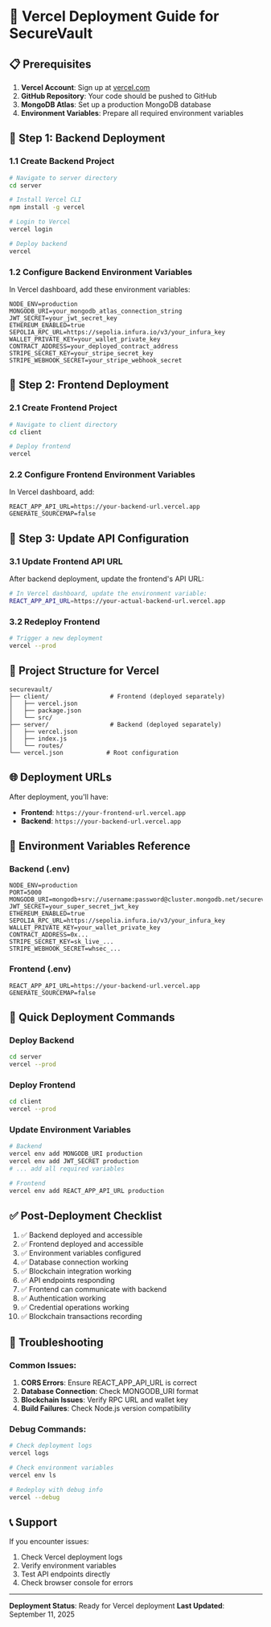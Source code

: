 # 🚀 Vercel Deployment Guide for SecureVault

## 📋 **Prerequisites**

1. **Vercel Account**: Sign up at [vercel.com](https://vercel.com)
2. **GitHub Repository**: Your code should be pushed to GitHub
3. **MongoDB Atlas**: Set up a production MongoDB database
4. **Environment Variables**: Prepare all required environment variables

## 🔧 **Step 1: Backend Deployment**

### 1.1 Create Backend Project
```bash
# Navigate to server directory
cd server

# Install Vercel CLI
npm install -g vercel

# Login to Vercel
vercel login

# Deploy backend
vercel
```

### 1.2 Configure Backend Environment Variables
In Vercel dashboard, add these environment variables:
```
NODE_ENV=production
MONGODB_URI=your_mongodb_atlas_connection_string
JWT_SECRET=your_jwt_secret_key
ETHEREUM_ENABLED=true
SEPOLIA_RPC_URL=https://sepolia.infura.io/v3/your_infura_key
WALLET_PRIVATE_KEY=your_wallet_private_key
CONTRACT_ADDRESS=your_deployed_contract_address
STRIPE_SECRET_KEY=your_stripe_secret_key
STRIPE_WEBHOOK_SECRET=your_stripe_webhook_secret
```

## 🎨 **Step 2: Frontend Deployment**

### 2.1 Create Frontend Project
```bash
# Navigate to client directory
cd client

# Deploy frontend
vercel
```

### 2.2 Configure Frontend Environment Variables
In Vercel dashboard, add:
```
REACT_APP_API_URL=https://your-backend-url.vercel.app
GENERATE_SOURCEMAP=false
```

## 🔗 **Step 3: Update API Configuration**

### 3.1 Update Frontend API URL
After backend deployment, update the frontend's API URL:
```bash
# In Vercel dashboard, update the environment variable:
REACT_APP_API_URL=https://your-actual-backend-url.vercel.app
```

### 3.2 Redeploy Frontend
```bash
# Trigger a new deployment
vercel --prod
```

## 📁 **Project Structure for Vercel**

```
securevault/
├── client/                 # Frontend (deployed separately)
│   ├── vercel.json
│   ├── package.json
│   └── src/
├── server/                 # Backend (deployed separately)
│   ├── vercel.json
│   ├── index.js
│   └── routes/
└── vercel.json            # Root configuration
```

## 🌐 **Deployment URLs**

After deployment, you'll have:
- **Frontend**: `https://your-frontend-url.vercel.app`
- **Backend**: `https://your-backend-url.vercel.app`

## 🔐 **Environment Variables Reference**

### Backend (.env)
```env
NODE_ENV=production
PORT=5000
MONGODB_URI=mongodb+srv://username:password@cluster.mongodb.net/securevault
JWT_SECRET=your_super_secret_jwt_key
ETHEREUM_ENABLED=true
SEPOLIA_RPC_URL=https://sepolia.infura.io/v3/your_infura_key
WALLET_PRIVATE_KEY=your_wallet_private_key
CONTRACT_ADDRESS=0x...
STRIPE_SECRET_KEY=sk_live_...
STRIPE_WEBHOOK_SECRET=whsec_...
```

### Frontend (.env)
```env
REACT_APP_API_URL=https://your-backend-url.vercel.app
GENERATE_SOURCEMAP=false
```

## 🚀 **Quick Deployment Commands**

### Deploy Backend
```bash
cd server
vercel --prod
```

### Deploy Frontend
```bash
cd client
vercel --prod
```

### Update Environment Variables
```bash
# Backend
vercel env add MONGODB_URI production
vercel env add JWT_SECRET production
# ... add all required variables

# Frontend
vercel env add REACT_APP_API_URL production
```

## ✅ **Post-Deployment Checklist**

1. ✅ Backend deployed and accessible
2. ✅ Frontend deployed and accessible
3. ✅ Environment variables configured
4. ✅ Database connection working
5. ✅ Blockchain integration working
6. ✅ API endpoints responding
7. ✅ Frontend can communicate with backend
8. ✅ Authentication working
9. ✅ Credential operations working
10. ✅ Blockchain transactions recording

## 🔧 **Troubleshooting**

### Common Issues:
1. **CORS Errors**: Ensure REACT_APP_API_URL is correct
2. **Database Connection**: Check MONGODB_URI format
3. **Blockchain Issues**: Verify RPC URL and wallet key
4. **Build Failures**: Check Node.js version compatibility

### Debug Commands:
```bash
# Check deployment logs
vercel logs

# Check environment variables
vercel env ls

# Redeploy with debug info
vercel --debug
```

## 📞 **Support**

If you encounter issues:
1. Check Vercel deployment logs
2. Verify environment variables
3. Test API endpoints directly
4. Check browser console for errors

---

**Deployment Status**: Ready for Vercel deployment
**Last Updated**: September 11, 2025
